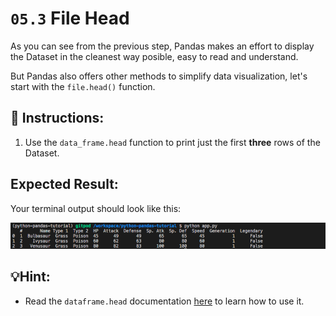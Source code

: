 # `05.3` File Head 

As you can see from the previous step, Pandas makes an effort to display the Dataset in the cleanest way posible, easy to read and understand.

But Pandas also offers other methods to simplify data visualization, let's start with the `file.head()` function.

## 📝 Instructions:

1.  Use the `data_frame.head` function to print just the first **three** rows of the Dataset.

## Expected Result:

Your terminal output should look like this:

![print file](../../assets/dataframe-head.png)

## 💡Hint: 

+ Read the `dataframe.head` documentation [here](https://pandas.pydata.org/docs/reference/api/pandas.DataFrame.head.html?highlight=head#pandas.DataFrame.head) to learn how to use it.
